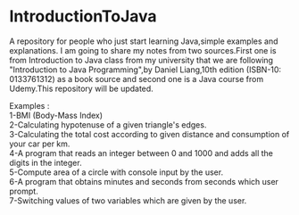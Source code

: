 # IntroductionToJava
A repository for people who just start learning Java,simple examples and explanations. I am going to share my notes from two sources.First one is from Introduction to Java class from my university that we are following "Introduction to Java Programming",by Daniel Liang,10th edition (ISBN-10: 0133761312) as a book source and second one is a Java course from Udemy.This repository will be updated.


Examples :                                                                                                                     
1-BMI (Body-Mass Index)                                                                                                                   
2-Calculating hypotenuse of a given triangle's edges.                                                                                     
3-Calculating the total cost according to given distance and consumption of your car per km.                                            
4-A program that reads an integer between 0 and 1000 and adds all the digits in the integer.                                    
5-Compute area of a circle with console input by the user.                                                  
6-A program that obtains minutes and seconds from seconds which user prompt.                                                
7-Switching values of two variables which are given by the user.                                                    

